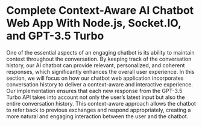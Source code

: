 # Complete Context-Aware AI Chatbot Web App With Node.js, Socket.IO, and GPT-3.5 Turbo

One of the essential aspects of an engaging chatbot is its ability to maintain context throughout the conversation. By keeping track of the conversation history, our AI chatbot can provide relevant, personalized, and coherent responses, which significantly enhances the overall user experience. In this section, we will focus on how our chatbot web application incorporates conversation history to deliver a context-aware and interactive experience. Our implementation ensures that each new response from the GPT-3.5 Turbo API takes into account not only the user’s latest input but also the entire conversation history. This context-aware approach allows the chatbot to refer back to previous exchanges and respond appropriately, creating a more natural and engaging interaction between the user and the chatbot. 
